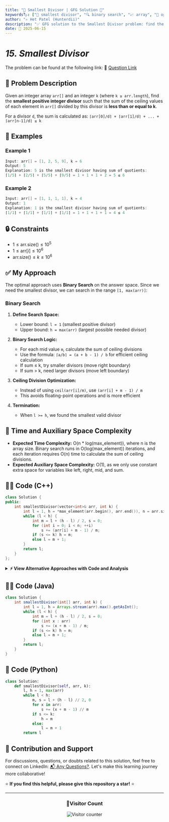 ```yaml
---
title: "🧮 Smallest Divisor | GFG Solution 🎯"
keywords🏷️: ["🧮 smallest divisor", "🔍 binary search", "📈 array", "🎯 optimization", "📉 greedy", "📘 GFG", "🏁 competitive programming", "📚 DSA"]
author: "✍️ Het Patel (Hunterdii)"
description: "✅ GFG solution to the Smallest Divisor problem: find the smallest divisor such that sum of ceiling divisions is ≤ k using binary search. 🚀"
date: 📅 2025-06-15
---
```


# *15. Smallest Divisor*

The problem can be found at the following link: 🔗 [Question Link](https://www.geeksforgeeks.org/problems/smallest-divisor/1)

## **🧩 Problem Description**

Given an integer array `arr[]` and an integer `k` (where `k ≥ arr.length`), find the **smallest positive integer divisor** such that the sum of the ceiling values of each element in `arr[]` divided by this divisor is **less than or equal to k**.

For a divisor `d`, the sum is calculated as: `⌈arr[0]/d⌉ + ⌈arr[1]/d⌉ + ... + ⌈arr[n-1]/d⌉ ≤ k`

## **📘 Examples**

### Example 1

```cpp
Input: arr[] = [1, 2, 5, 9], k = 6
Output: 5
Explanation: 5 is the smallest divisor having sum of quotients:
⌈1/5⌉ + ⌈2/5⌉ + ⌈5/5⌉ + ⌈9/5⌉ = 1 + 1 + 1 + 2 = 5 ≤ 6
```

### Example 2

```cpp
Input: arr[] = [1, 1, 1, 1], k = 4
Output: 1
Explanation: 1 is the smallest divisor having sum of quotients:
⌈1/1⌉ + ⌈1/1⌉ + ⌈1/1⌉ + ⌈1/1⌉ = 1 + 1 + 1 + 1 = 4 ≤ 4
```

## **🔒 Constraints**

* $1 \le \text{arr.size()} \le 10^5$
* $1 \le \text{arr}[i] \le 10^6$
* $\text{arr.size()} \le k \le 10^6$

## **✅ My Approach**

The optimal approach uses **Binary Search** on the answer space. Since we need the smallest divisor, we can search in the range `[1, max(arr)]`:

### **Binary Search**

1. **Define Search Space:**
   * Lower bound: `l = 1` (smallest positive divisor)
   * Upper bound: `h = max(arr)` (largest possible needed divisor)

2. **Binary Search Logic:**
   * For each mid value `m`, calculate the sum of ceiling divisions
   * Use the formula: `⌈a/b⌉ = (a + b - 1) / b` for efficient ceiling calculation
   * If sum ≤ k, try smaller divisors (move right boundary)
   * If sum > k, need larger divisors (move left boundary)

3. **Ceiling Division Optimization:**
   * Instead of using `ceil(arr[i]/m)`, use `(arr[i] + m - 1) / m`
   * This avoids floating-point operations and is more efficient

4. **Termination:**
   * When `l >= h`, we found the smallest valid divisor

## 📝 Time and Auxiliary Space Complexity

* **Expected Time Complexity:** O(n * log(max_element)), where n is the array size. Binary search runs in O(log(max_element)) iterations, and each iteration requires O(n) time to calculate the sum of ceiling divisions.
* **Expected Auxiliary Space Complexity:** O(1), as we only use constant extra space for variables like left, right, mid, and sum.

## **🧑‍💻 Code (C++)**

```cpp
class Solution {
public:
    int smallestDivisor(vector<int>& arr, int k) {
        int l = 1, h = *max_element(arr.begin(), arr.end()), n = arr.size();
        while (l < h) {
            int m = l + (h - l) / 2, s = 0;
            for (int i = 0; i < n; ++i)
                s += (arr[i] + m - 1) / m;
            if (s <= k) h = m;
            else l = m + 1;
        }
        return l;
    }
};
```

<details>
<summary><b>⚡ View Alternative Approaches with Code and Analysis</b></summary>

## 📊 **2️⃣ Binary Search with Math Ceiling**

### 💡 Algorithm Steps:

1. Use mathematical ceiling function for division.
2. Standard binary search template.
3. Explicit ceiling calculation.

```cpp
class Solution {
public:
    int smallestDivisor(vector<int>& arr, int k) {
        int l = 1, h = *max_element(arr.begin(), arr.end()), r = h;
        while (l <= h) {
            int m = l + (h - l) / 2, s = 0;
            for (int x : arr) s += (x % m == 0) ? x / m : x / m + 1;
            if (s <= k) r = m, h = m - 1;
            else l = m + 1;
        }
        return r;
    }
};
```

### 📝 **Complexity Analysis:**

* **Time:** ⏱️ O(n * log(max_element))
* **Auxiliary Space:** 💾 O(1)

### ✅ **Why This Approach?**

* More readable ceiling division logic.
* Classical binary search pattern.

## 📊 **3️⃣ Ternary Search Approach**

### 💡 Algorithm Steps:

1. Divide search space into three parts instead of two.
2. Compare function values at two mid points.
3. Eliminate one-third of search space each iteration.

```cpp
class Solution {
public:
    int smallestDivisor(vector<int>& arr, int k) {
        int l = 1, h = *max_element(arr.begin(), arr.end());
        while (h - l > 2) {
            int m1 = l + (h - l) / 3, m2 = h - (h - l) / 3, s1 = 0, s2 = 0;
            for (int x : arr) s1 += (x + m1 - 1) / m1, s2 += (x + m2 - 1) / m2;
            if (s1 <= k) h = m1;
            else if (s2 <= k) l = m1, h = m2;
            else l = m2;
        }
        for (int d = l; d <= h; d++) {
            int s = 0;
            for (int x : arr) s += (x + d - 1) / d;
            if (s <= k) return d;
        }
        return h;
    }
};
```

### 📝 **Complexity Analysis:**

* **Time:** ⏱️ O(n * log₃(max_element))
* **Auxiliary Space:** 💾 O(1)

### ✅ **Why This Approach?**

* Theoretically faster convergence than binary search.
* Reduces search space by 1/3 each iteration.

## 📊 **4️⃣ Square Root Decomposition**

### 💡 Algorithm Steps:

1. Divide array into √n blocks.
2. Precompute partial sums for blocks.
3. Use binary search with block-wise calculation.

```cpp
class Solution {
public:
    int smallestDivisor(vector<int>& arr, int k) {
        int n = arr.size(), b = sqrt(n) + 1;
        vector<vector<int>> blocks(b);
        for (int i = 0; i < n; i++) blocks[i / b].push_back(arr[i]);
        
        int l = 1, h = *max_element(arr.begin(), arr.end());
        while (l < h) {
            int m = l + (h - l) / 2, s = 0;
            for (auto& block : blocks)
                for (int x : block) s += (x + m - 1) / m;
            s <= k ? h = m : l = m + 1;
        }
        return l;
    }
};
```

### 📝 **Complexity Analysis:**

* **Time:** ⏱️ O(n * log(max_element))
* **Auxiliary Space:** 💾 O(n)

### ✅ **Why This Approach?**

* Better cache locality for large arrays.
* Potential for parallelization.

## 🆚 **🔍 Comparison of Approaches**

| 🚀 **Approach**           | ⏱️ **Time Complexity**           | 💾 **Space Complexity** | ✅ **Pros**                        | ⚠️ **Cons**                           |
| ------------------------- | -------------------------------- | ----------------------- | --------------------------------- | ------------------------------------- |
| 🔍 **Binary Search(Ultra-Optimized)**    | 🟢 O(n * log(max))               | 🟢 O(1)                 | ⚡ Fastest runtime, minimal ops    | 🧮 Less readable                     |
| 🔄 **Math Ceiling**       | 🟢 O(n * log(max))               | 🟢 O(1)                 | 🔧 Clear division logic            | 🐢 More operations per iteration      |
| 🔺 **Ternary Search**     | 🟢 O(n * log₃(max))              | 🟢 O(1)                 | 🚀 Faster theoretical convergence  | 🧮 Complex implementation            |
| 📊 **Sqrt Decomposition** | 🟢 O(n * log(max))               | 🔸 O(n)                 | 🏎️ Better cache locality          | 💾 Extra space overhead              |

### 🏆 **Best Choice Recommendation**

| 🎯 **Scenario**                                    | 🎖️ **Recommended Approach**    | 🔥 **Performance Rating** |
| -------------------------------------------------- | ------------------------------- | ------------------------- |
| ⚡ Maximum performance, large datasets             | 🥇 **Binary Search**          | ★★★★★                     |
| 🔧 Code clarity with good performance              | 🥈 **Math Ceiling**             | ★★★★☆                     |
| 📊 Theoretical optimization                        | 🥉 **Ternary Search**           | ★★★★☆                     |
| 🏎️ Cache-sensitive large arrays                   | 🏅 **Sqrt Decomposition**       | ★★★☆☆                     |

</details>

## **🧑‍💻 Code (Java)**

```java
class Solution {
    int smallestDivisor(int[] arr, int k) {
        int l = 1, h = Arrays.stream(arr).max().getAsInt();
        while (l < h) {
            int m = l + (h - l) / 2, s = 0;
            for (int x : arr)
                s += (x + m - 1) / m;
            if (s <= k) h = m;
            else l = m + 1;
        }
        return l;
    }
}
```

## **🐍 Code (Python)**

```python
class Solution:
    def smallestDivisor(self, arr, k):
        l, h = 1, max(arr)
        while l < h:
            m, s = l + (h - l) // 2, 0
            for x in arr:
                s += (x + m - 1) // m
            if s <= k:
                h = m
            else:
                l = m + 1
        return l
```

## 🧠 Contribution and Support

For discussions, questions, or doubts related to this solution, feel free to connect on LinkedIn: [📬 Any Questions?](https://www.linkedin.com/in/patel-hetkumar-sandipbhai-8b110525a/). Let's make this learning journey more collaborative!

⭐ **If you find this helpful, please give this repository a star!** ⭐

---

<div align="center">
  <h3><b>📍Visitor Count</b></h3>
</div>

<p align="center">
  <img src="https://profile-counter.glitch.me/Hunterdii/count.svg" alt="Visitor counter" />
</p>
